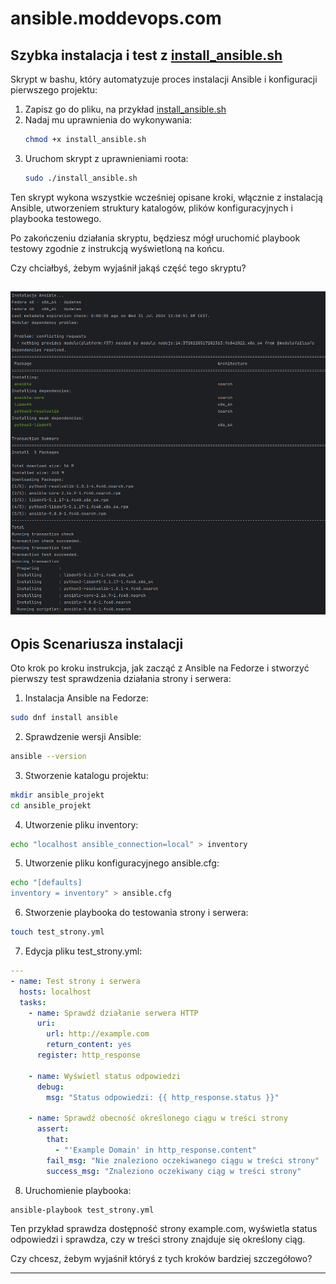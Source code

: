 # ansible.moddevops.com


## Szybka instalacja i test z [install_ansible.sh](install_ansible.sh)


Skrypt w bashu, który automatyzuje proces instalacji Ansible i konfiguracji pierwszego projektu:

1. Zapisz go do pliku, na przykład [install_ansible.sh](install_ansible.sh)
2. Nadaj mu uprawnienia do wykonywania:
   ```bash
   chmod +x install_ansible.sh
   ```
3. Uruchom skrypt z uprawnieniami roota:
   ```bash
   sudo ./install_ansible.sh
   ```

Ten skrypt wykona wszystkie wcześniej opisane kroki, włącznie z instalacją Ansible, utworzeniem struktury katalogów, plików konfiguracyjnych i playbooka testowego.

Po zakończeniu działania skryptu, będziesz mógł uruchomić playbook testowy zgodnie z instrukcją wyświetloną na końcu.

Czy chciałbyś, żebym wyjaśnił jakąś część tego skryptu?


![img.png](img.png)
---


## Opis Scenariusza instalacji
Oto krok po kroku instrukcja, jak zacząć z Ansible na Fedorze i stworzyć pierwszy test sprawdzenia działania strony i serwera:

1. Instalacja Ansible na Fedorze:

```bash
sudo dnf install ansible
```

2. Sprawdzenie wersji Ansible:

```bash
ansible --version
```

3. Stworzenie katalogu projektu:

```bash
mkdir ansible_projekt
cd ansible_projekt
```

4. Utworzenie pliku inventory:

```bash
echo "localhost ansible_connection=local" > inventory
```

5. Utworzenie pliku konfiguracyjnego ansible.cfg:

```bash
echo "[defaults]
inventory = inventory" > ansible.cfg
```

6. Stworzenie playbooka do testowania strony i serwera:

```bash
touch test_strony.yml
```

7. Edycja pliku test_strony.yml:

```yaml
---
- name: Test strony i serwera
  hosts: localhost
  tasks:
    - name: Sprawdź działanie serwera HTTP
      uri:
        url: http://example.com
        return_content: yes
      register: http_response

    - name: Wyświetl status odpowiedzi
      debug:
        msg: "Status odpowiedzi: {{ http_response.status }}"

    - name: Sprawdź obecność określonego ciągu w treści strony
      assert:
        that:
          - "'Example Domain' in http_response.content"
        fail_msg: "Nie znaleziono oczekiwanego ciągu w treści strony"
        success_msg: "Znaleziono oczekiwany ciąg w treści strony"
```

8. Uruchomienie playbooka:

```bash
ansible-playbook test_strony.yml
```

Ten przykład sprawdza dostępność strony example.com, wyświetla status odpowiedzi i sprawdza, czy w treści strony znajduje się określony ciąg.

Czy chcesz, żebym wyjaśnił któryś z tych kroków bardziej szczegółowo?


----
